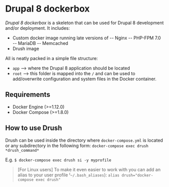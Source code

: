 # Drupal 8 dockerbox

*Drupal 8 dockerbox* is a skeleton that can be used for Drupal 8 development and/or deployment. It includes:
- Custom docker image running late versions of
-- Nginx
-- PHP-FPM 7.0
-- MariaDB
-- Memcached
- Drush image

All is neatly packed in a simple file structure:
- `app` --> where the Drupal 8 application should be located
- `root` --> this folder is mapped into the `/` and can be used to add/overwrite configuration and system files in the Docker container.

## Requirements

- Docker Engine (>=1.12.0)
- Docker Compose (>=1.8.0)

## How to use Drush

Drush can be used inside the directory where `docker-compose.yml` is located or any subdirectory in the following form:
`docker-compose exec drush *drush_command*`

E.g.
`$ docker-compose exec drush si -y myprofile`

> [For Linux users]
> To make it even easier to work with you can add an alias to your user profile ⁽`~/.bash_aliases`):
> `alias drush="docker-compose exec drush"`
